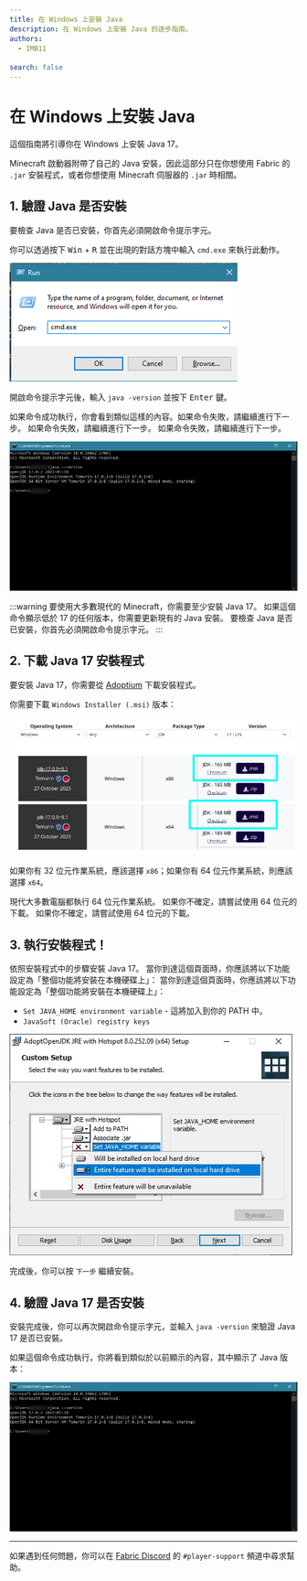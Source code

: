 ```yaml
---
title: 在 Windows 上安裝 Java
description: 在 Windows 上安裝 Java 的逐步指南。
authors:
  - IMB11

search: false
---
```


# 在 Windows 上安裝 Java

這個指南將引導你在 Windows 上安裝 Java 17。

Minecraft 啟動器附帶了自己的 Java 安裝，因此這部分只在你想使用 Fabric 的 `.jar` 安裝程式，或者你想使用 Minecraft 伺服器的 `.jar` 時相關。

## 1. 驗證 Java 是否安裝

要檢查 Java 是否已安裝，你首先必須開啟命令提示字元。

你可以透過按下 <kbd>Win</kbd> + <kbd>R</kbd> 並在出現的對話方塊中輸入 `cmd.exe` 來執行此動作。

![Windows執行對話方塊中的「cmd.exe」](/assets/players/installing-java/windows-run-dialog.png)

開啟命令提示字元後，輸入 `java -version` 並按下 <kbd>Enter</kbd> 鍵。

如果命令成功執行，你會看到類似這樣的內容。如果命令失敗，請繼續進行下一步。 如果命令失敗，請繼續進行下一步。 如果命令失敗，請繼續進行下一步。

![命令提示字元中輸入了「java -version」](/assets/players/installing-java/windows-java-version.png)

:::warning
要使用大多數現代的 Minecraft，你需要至少安裝 Java 17。 如果這個命令顯示低於 17 的任何版本，你需要更新現有的 Java 安裝。 要檢查 Java 是否已安裝，你首先必須開啟命令提示字元。
:::

## 2. 下載 Java 17 安裝程式

要安裝 Java 17，你需要從 [Adoptium](https://adoptium.net/en-GB/temurin/releases/?os=windows&package=jdk&version=17) 下載安裝程式。

你需要下載 `Windows Installer (.msi)` 版本：

![Adoptium 下載頁面，突顯了 Windows 安裝程式 (.msi)](/assets/players/installing-java/windows-download-java.png)

如果你有 32 位元作業系統，應該選擇 `x86`；如果你有 64 位元作業系統，則應該選擇 `x64`。

現代大多數電腦都執行 64 位元作業系統。 如果你不確定，請嘗試使用 64 位元的下載。 如果你不確定，請嘗試使用 64 位元的下載。

## 3. 執行安裝程式！

依照安裝程式中的步驟安裝 Java 17。 當你到達這個頁面時，你應該將以下功能設定為「整個功能將安裝在本機硬碟上」： 當你到達這個頁面時，你應該將以下功能設定為「整個功能將安裝在本機硬碟上」：

- `Set JAVA_HOME environment variable` - 這將加入到你的 PATH 中。
- `JavaSoft (Oracle) registry keys`

![Java 17 安裝程式，凸顯了「Set JAVA_HOME variable」和「JavaSoft (Oracle) registry keys」](/assets/players/installing-java/windows-wizard-screenshot.png)

完成後，你可以按 `下一步` 繼續安裝。

## 4. 驗證 Java 17 是否安裝

安裝完成後，你可以再次開啟命令提示字元，並輸入 `java -version` 來驗證 Java 17 是否已安裝。

如果這個命令成功執行，你將看到類似於以前顯示的內容，其中顯示了 Java 版本：

![命令提示字元中輸入了「java -version」](/assets/players/installing-java/windows-java-version.png)

---

如果遇到任何問題，你可以在 [Fabric Discord](https://discord.gg/v6v4pMv) 的 `#player-support` 頻道中尋求幫助。
